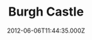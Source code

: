 ---
date: 2012-06-06T11:44:35.000Z
title: Burgh Castle
latitude: 52.580749243182865
longitude: 1.6596559578366965
url: http://www.english-heritage.org.uk/visit/places/burgh-castle
category: checkin
---